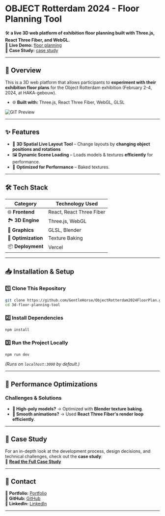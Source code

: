 # OBJECT Rotterdam 2024 - Floor Planning Tool

🛠️ **a live 3D web platform of exhibition floor planning built with Three.js, React Three Fiber, and WebGL.**  
🔗 **Live Demo:** [floor planning](https://object-rotterdam-2024-floor-plan.vercel.app/)  
📖 **Case Study:** [case study](https://toshihito-endo.com/object-rotterdam-2024)

---

## 📌 Overview

This is a 3D web platform that allows participants to **experiment with their exhibition floor plans** for the Object Rotterdam exhibition (February 2-4, 2024, at HAKA-gebouw).

- 🌐 **Built with:** Three.js, React Three Fiber, WebGL, GLSL

![GIT Preview](/public/preview.gif)

---

## ✨ Features

- 🔧 **3D Spatial Live Layout Tool** –  Change layouts by **changing object positions and rotations**
- 🖼️ **Dynamic Scene Loading** – Loads models & textures **efficiently** for performance.
- 🚀 **Optimized for Performance** – Baked textures.

---

## 🛠️ Tech Stack

| **Category**        | **Technology Used**          |
| ------------------- | ---------------------------- |
| 🌐 **Frontend**     | React, React Three Fiber     |
| 🏞️ **3D Engine**    | Three.js, WebGL              |
| 🎨 **Graphics**     | GLSL, Blender                |
| 🚀 **Optimization** | Texture Baking               |
| 📦 **Deployment**   | Vercel                       |

---

## 📥 Installation & Setup

### **1️⃣ Clone This Repository**

```sh
git clone https://github.com/GentleHorse/ObjectRotterdam2024FloorPlan.git
cd 3d-floor-planning-tool
```

### **2️⃣ Install Dependencies**

```sh
npm install
```

### **3️⃣ Run the Project Locally**

```sh
npm run dev
```

_(Runs on `localhost:3000` by default.)_

---

## 🚀 Performance Optimizations

### **Challenges & Solutions**

- **🔄 High-poly models?** → Optimized with **Blender texture baking**.
- **🚀 Smooth animations?** → Used **React Three Fiber's render loop efficiently**.

---

## 📖 Case Study

For an in-depth look at the development process, design decisions, and technical challenges, check out the **case study**:  
🔗 **[Read the Full Case Study](https://toshihito-endo.com/object-rotterdam-2024)**

---

## 📧 Contact

📌 **Portfolio:** [Portfolio](https://toshihito-endo.com/works)  
📌 **GitHub:** [GitHub](https://github.com/GentleHorse)  
📌 **LinkedIn:** [LinkedIn](https://www.linkedin.com/in/toshihito-endo-a68a82172/)

---
